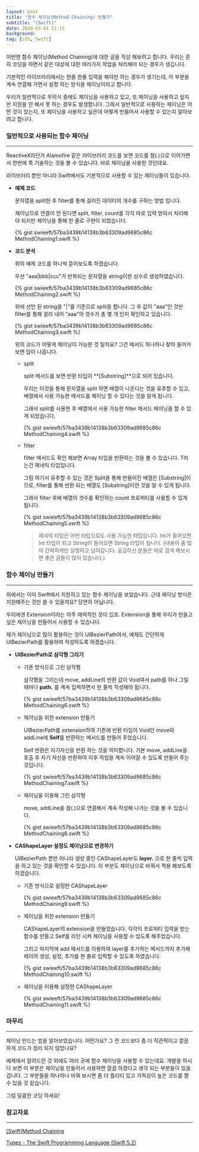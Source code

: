 ```yaml
---
layout: post
title: "함수 체이닝(Method Chaining) 만들기"
subtitle: "[Swift]"
date: 2020-03-01 11:15
background: 
tag: [iOS, Swift]
---
```


이번엔 함수 체이닝(Method Chaining)에 대한 글을 작성 해보려고 합니다. 우리는 흔히 코딩을 하면서 같은 대상에 대한 여러가지 작업을 처리해야 되는 경우가 생깁니다.

기본적인 라이브러리에서는 한줄 한줄 입력을 해야만 하는 경우가 생기는데, 이 부분을 계속 연결해 가면서 설정 하는 방식을 체이닝이라고 합니다.

우리가 일반적으로 무의식 중에도 체이닝을 사용하고 있고, 또 체이닝을 사용하고 싶지만 지원을 안 해서 못 하는 경우도 발생합니다. 그래서 일반적으로 사용하는 체이닝은 어떤 것이 있는지, 또 체이닝을 사용하고 싶은데 어떻게 만들어서 사용할 수 있는지 알아보려고 합니다.

### 일반적으로 사용되는 함수 체이닝

---

ReactiveX라던가 Alamofire 같은 라이브러리 코드를 보면 코드를 점(.)으로 이어가면서 한번에 쭉 기술하는 것을 볼 수 있습니다. 바로 체이닝을 사용한 것인데요. 

라이브러리 뿐만 아니라 Swift에서도 기본적으로 사용할 수 있는 체이닝들이 있습니다.

- **예제 코드**

    문자열을 split한 후 filter를 통해 걸러진 데이터의 개수를 구하는 방법 입니다. 
    
    체이닝으로 연결이 안 된다면 split, filter, count를 각각 따로 입력 받아서 처리해야 되지만 체이닝을 통해 한 줄로 구현이 되었습니다.

    <p> {% gist swieeft/57ba3439b14138b3b63309ad9685c86c MethodChaining1.swift %} </p>

- **코드 분석**

    위의 예제 코드를 하나씩 뜯어보도록 하겠습니다.

    우선 "aaa\|bbb\|ccc"가 반복되는 문자열을 string이란 상수로 생성하였습니다.

    <p> {% gist swieeft/57ba3439b14138b3b63309ad9685c86c MethodChaining2.swift %} </p>

    위에 선언 된 string을 "\|"를 기준으로 split을 합니다. 그 후 값이 "aaa"인 것만 filter를 통해 걸러 내어 "aaa"의 갯수가 총 몇 개 인지 확인하고 있습니다.

    <p> {% gist swieeft/57ba3439b14138b3b63309ad9685c86c MethodChaining3.swift %} </p>

    위의 코드가 어떻게 체이닝이 가능한 것 일까요? 그건 메서드 하나하나 찾아 들어가보면 답이 나옵니다.

    - split

        split 메서드를 보면 반환 타입이 **[Substring]**으로 되어 있습니다. 
        
        우리는 이것을 통해 문자열을 split 하면 배열이 나온다는 것을 유추할 수 있고, 배열에서 사용 가능한 메서드를 체이닝 할 수 있다는 것을 알게 됩니다.

        그래서 split를 사용한 후 배열에서 사용 가능한 filter 메서드 체이닝을 할 수 있게 되었습니다.

        <p> {% gist swieeft/57ba3439b14138b3b63309ad9685c86c MethodChaining4.swift %} </p>

    - filter

        filter 메서드도 확인 해보면 Array<T> 타입을 반환하는 것을 볼 수 있습니다. T라는건 제네릭 타입입니다. 

        그럼 여기서 유추할 수 있는 것은 Split을 통해 만들어진 배열은 [Substring]이므로, filter를 통해 반환 되는 배열도 [Substring]이란 것을 알 수 있게 됩니다.

        그래서 filter 후에 배열의 갯수를 확인하는 count 프로퍼티를 사용할 수 있게 됩니다.

        <p> {% gist swieeft/57ba3439b14138b3b63309ad9685c86c MethodChaining5.swift %} </p>

        > 제네릭 타입은 어떤 타입으로도 사용 가능한 타입입니다. Int가 들어오면 Int 타입이 되고 String이 들어오면 String 타입이 됩니다. (내용이 좀 많아 간략하게만 설명하고 넘어갑니다. 궁금하신 분들은 따로 검색 해보시면 좋은 글들이 많이 있습니다.)

### 함수 체이닝 만들기

---

위에서는 이미 Swift에서 지원하고 있는 함수 체이닝을 보았습니다. 근데 체이닝 방식은 지원해주는 것만 쓸 수 있을까요? 당연히 아닙니다. 

우리에겐 Extension이라는 아주 매력적인 것이 있죠. Extension을 통해 우리가 만들고 싶은 체이닝을 만들어서 사용할 수 있습니다.

제가 체이닝으로 많이 활용하는 것이 UIBezierPath여서, 예제도 간단하게 UIBezierPath를 활용하여 작성하도록 하겠습니다.

- **UIBezierPath로 삼각형 그리기**

    - 기존 방식으로 그린 삼각형

        삼각형을 그리는데 move, addLine의 반환 값이 Void여서 path를 하나 그릴 때마다 **path.** 를 계속 입력하면서 한 줄씩 작성해야 됩니다.

        <p> {% gist swieeft/57ba3439b14138b3b63309ad9685c86c MethodChaining6.swift %} </p>

    - 체이닝을 위한 extension 만들기

        UIBezierPath를 extension하여 기존에 반환 타입이 Void인 move와 addLine에 **Self**를 반환하는 메서드를 만들어 주었습니다. 

        Self 반환은 자기자신을 반환 하는 것을 의미합니다. 기본 move, addLine을 호출 후 자기 자신을 반환하여 이후 작업을 계속 이어갈 수 있도록 만들어 주는 것입니다.

        <p> {% gist swieeft/57ba3439b14138b3b63309ad9685c86c MethodChaining7.swift %} </p>

    - 체이닝을 이용해 그린 삼각형

        move, addLine을 점(.)으로 연결해서 계속 작성해 나가는 것을 볼 수 있습니다.

        <p> {% gist swieeft/57ba3439b14138b3b63309ad9685c86c MethodChaining8.swift %} </p>

- **CAShapeLayer 설정도 체이닝으로 변경하기**

    UIBezierPath 뿐만 아니라 생성 중인 CAShapeLayer도 **layer.** 으로 한 줄씩 입력을 하고 있는 것을 확인할 수 있습니다. 이 부분도 체이닝으로 바꿔서 적용 해보도록 하겠습니다.

    - 기존 방식으로 설정한 CAShapeLayer

        <p> {% gist swieeft/57ba3439b14138b3b63309ad9685c86c MethodChaining9.swift %} </p>

    - 체이닝을 위한 extension 만들기

        CAShapeLayer의 extension을 만들었습니다. 각각의 프로퍼티 입력을 받는 함수를 만들고 Self를 리턴 시켜 체이닝을 사용할 수 있도록 해주었습니다.

        그리고 마지막에 add 메서드를 이용하여 layer를 추가하는 메서드까지 추가해 레이어 생성, 설정, 추가를 한 줄로 입력할 수 있도록 하였습니다.

        <p> {% gist swieeft/57ba3439b14138b3b63309ad9685c86c MethodChaining10.swift %} </p>

    - 체이닝을 이용해 설정한 CAShapeLayer

        <p> {% gist swieeft/57ba3439b14138b3b63309ad9685c86c MethodChaining11.swift %} </p>

### 마무리

---

체이닝 만드는 법을 알아보았습니다. 어떤가요? 그 전 코드보다 좀 더 직관적이고 깔끔하게 코드가 정리 되지 않았나요? 

예제에서 알려드린 것 외에도 여러 곳에 함수 체이닝을 사용할 수 있는데요. 개발을 하시다 보면 이 부분은 체이닝을 만들어서 사용하면 깔끔 하겠다고 생각 되는 부분들이 있을 겁니다. 그 부분들을 하나하나 바꿔 보시면 좀 더 퀄리티 있고 가독성이 높은 코드를 짤 수 있을 것 같습니다.

그럼 달콤한 코딩 하세요!

### 참고자료

---

[[Swift]Method Chaining](http://minsone.github.io/mac/ios/method-chaining-in-swift)

[Types - The Swift Programming Language (Swift 5.2)](https://docs.swift.org/swift-book/ReferenceManual/Types.html#grammar_self-type)